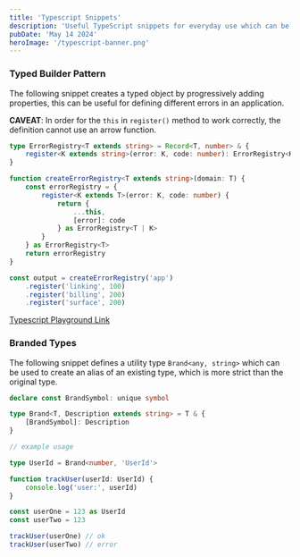 ```yaml
---
title: 'Typescript Snippets'
description: 'Useful TypeScript snippets for everyday use which can be easily copied and pasted.'
pubDate: 'May 14 2024'
heroImage: '/typescript-banner.png'
---
```


### Typed Builder Pattern

The following snippet creates a typed object by progressively adding properties, this can be useful for defining different errors in an application.

**CAVEAT**: In order for the `this` in `register()` method to work correctly, the definition cannot use an arrow function.

```ts
type ErrorRegistry<T extends string> = Record<T, number> & {
    register<K extends string>(error: K, code: number): ErrorRegistry<K | T>
}

function createErrorRegistry<T extends string>(domain: T) {
    const errorRegistry = {
        register<K extends T>(error: K, code: number) {
            return {
                ...this,
                [error]: code
            } as ErrorRegistry<T | K> 
        }
    } as ErrorRegistry<T>
    return errorRegistry
}

const output = createErrorRegistry('app')
    .register('linking', 100)
    .register('billing', 200)
    .register('surface', 200)

```

[Typescript Playground Link](https://www.typescriptlang.org/play/?target=99#code/C4TwDgpgBAogTnA9nAShA5gSwM7DiAHgBUoIAPYCAOwBNspc5Mr0A+KAXijQGNkbiAGihUArgFsARhDjsAZFADeAKChqocDDkpwCAaVIVqdBnmZsAFDKRwAXFD3C+NCPbFSZASnvwbaLIyEBgA+UESsygC+ysoAZqJUPMCYiFRQPJoAhpS+yP7a+MSGlLT0jOasFjSI4pnM9kSeSqrqfFS4pAh5WoGczeoDGj06+sXG9OFWXXYOTogubhLScE0qg+tDwKJwaWsb+wB0R8AAFjiCLfvrANrWyAC69s4Ql1eRUJn0uajDhSShenYrwG0RBHy+03ygWIEQGmi2O06fl+ICiMTaHUQomAYGxfQyEGyEG+ULwIAsAHJMmAwBTPK8DpoAjpKQAbZgAa3MFOEAEYAAz8+kDRnDGSUySYVnslg8qAAJkFwvUouZ4op2G2sUyPAgcsVQvRqWwiFZEAOrMQ6AsWJx2KaAHoHVAgA)

### Branded Types

The following snippet defines a utility type `Brand<any, string>` which can be used to create an alias of an existing type, which is more strict than the original type.

```ts
declare const BrandSymbol: unique symbol

type Brand<T, Description extends string> = T & {
    [BrandSymbol]: Description
}

// example usage

type UserId = Brand<number, 'UserId'>

function trackUser(userId: UserId) {
    console.log('user:', userId)
}

const userOne = 123 as UserId
const userTwo = 123

trackUser(userOne) // ok
trackUser(userTwo) // error
```